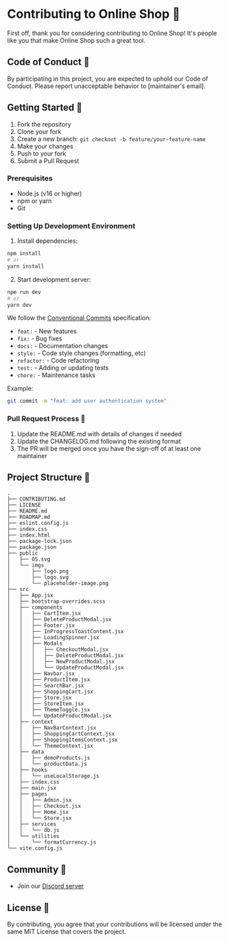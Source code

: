 # Contributing to Online Shop 🤝

First off, thank you for considering contributing to Online Shop! It's people like you that make Online Shop such a great tool.

## Code of Conduct 📜

By participating in this project, you are expected to uphold our Code of Conduct. Please report unacceptable behavior to [maintainer's email].

## Getting Started 🚀

1. Fork the repository
2. Clone your fork
3. Create a new branch: `git checkout -b feature/your-feature-name`
4. Make your changes
5. Push to your fork
6. Submit a Pull Request

### Prerequisites

- Node.js (v16 or higher)
- npm or yarn
- Git

### Setting Up Development Environment

1. Install dependencies:
```bash
npm install
# or
yarn install
```

2. Start development server:
```bash
npm run dev
# or
yarn dev
```

We follow the [Conventional Commits](https://www.conventionalcommits.org/) specification:

- `feat:` - New features
- `fix:` - Bug fixes
- `docs:` - Documentation changes
- `style:` - Code style changes (formatting, etc)
- `refactor:` - Code refactoring
- `test:` - Adding or updating tests
- `chore:` - Maintenance tasks

Example:
```bash
git commit -m "feat: add user authentication system"
```

### Pull Request Process 🔄

1. Update the README.md with details of changes if needed
2. Update the CHANGELOG.md following the existing format
3. The PR will be merged once you have the sign-off of at least one maintainer

## Project Structure 📁

```
.
├── CONTRIBUTING.md
├── LICENSE
├── README.md
├── ROADMAP.md
├── eslint.config.js
├── index.css
├── index.html
├── package-lock.json
├── package.json
├── public
│   ├── OS.svg
│   └── imgs
│       ├── logo.png
│       ├── logo.svg
│       └── placeholder-image.png
├── src
│   ├── App.jsx
│   ├── bootstrap-overrides.scss
│   ├── components
│   │   ├── CartItem.jsx
│   │   ├── DeleteProductModal.jsx
│   │   ├── Footer.jsx
│   │   ├── InProgressToastContent.jsx
│   │   ├── LoadingSpinner.jsx
│   │   ├── Modals
│   │   │   ├── CheckoutModal.jsx
│   │   │   ├── DeleteProductModal.jsx
│   │   │   ├── NewProductModal.jsx
│   │   │   └── UpdateProductModal.jsx
│   │   ├── Navbar.jsx
│   │   ├── ProductItem.jsx
│   │   ├── SearchBar.jsx
│   │   ├── ShoppingCart.jsx
│   │   ├── Store.jsx
│   │   ├── StoreItem.jsx
│   │   ├── ThemeToggle.jsx
│   │   └── UpdateProductModal.jsx
│   ├── context
│   │   ├── NavBarContext.jsx
│   │   ├── ShoppingCartContext.jsx
│   │   ├── ShoppingItemsContext.jsx
│   │   └── ThemeContext.jsx
│   ├── data
│   │   ├── demoProducts.js
│   │   └── productData.js
│   ├── hooks
│   │   └── useLocalStorage.js
│   ├── index.css
│   ├── main.jsx
│   ├── pages
│   │   ├── Admin.jsx
│   │   ├── Checkout.jsx
│   │   ├── Home.jsx
│   │   └── Store.jsx
│   ├── services
│   │   └── db.js
│   └── utilities
│       └── formatCurrency.js
└── vite.config.js
```

## Community 👥
- Join our [Discord server](https://discord.gg/aVMWfSKA)


## License 📄

By contributing, you agree that your contributions will be licensed under the same MIT License that covers the project. 
